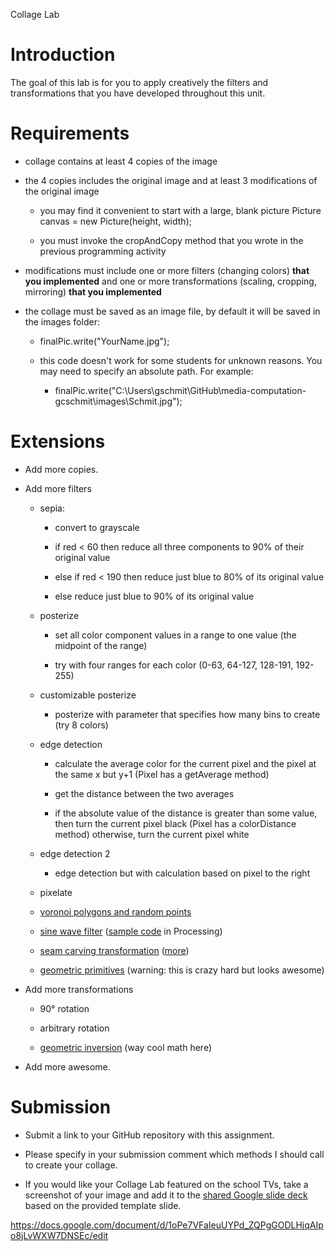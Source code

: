 Collage Lab

# Introduction

The goal of this lab is for you to apply creatively the filters and transformations that you have developed throughout this unit.

# Requirements

* collage contains at least 4 copies of the image

* the 4 copies includes the original image and at least 3 modifications of the original image

    * you may find it convenient to start with a large, blank picturePicture canvas = new Picture(height, width);

    * you must invoke the cropAndCopy method that you wrote in the previous programming activity

* modifications must include one or more filters (changing colors) **that you implemented** and one or more transformations (scaling, cropping, mirroring) **that you implemented**

* the collage must be saved as an image file, by default it will be saved in the images folder:

    * finalPic.write("YourName.jpg");

    * this code doesn't work for some students for unknown reasons. You may need to specify an absolute path. For example:

        * finalPic.write("C:\\Users\\gschmit\\GitHub\\media-computation-gcschmit\\images\\Schmit.jpg");

# Extensions

* Add more copies.

* Add more filters

    * sepia:

        * convert to grayscale

        * if red < 60 then reduce all three components to 90% of their original value

        * else if red < 190 then reduce just blue to 80% of its original value

        * else reduce just blue to 90% of its original value

    * posterize

        * set all color component values in a range to one value (the midpoint of the range)

        * try with four ranges for each color (0-63, 64-127, 128-191, 192-255)

    * customizable posterize

        * posterize with parameter that specifies how many bins to create (try 8 colors)

    * edge detection

        * calculate the average color for the current pixel and the pixel at the same x but y+1 (Pixel has a getAverage method)

        * get the distance between the two averages

        * if the absolute value of the distance is greater than some value, then turn the current pixel black (Pixel has a colorDistance method) otherwise, turn the current pixel white

    * edge detection 2

        * edge detection but with calculation based on pixel to the right

    * pixelate

    * [voronoi polygons and random points](https://drive.google.com/file/d/13pYbVYMJToOipdS9bwc6YThK5kagBtUD/view?usp=sharing)

    * [sine wave filter](https://drive.google.com/file/d/1hKnDnMWpJpUsunjZRKZ3ER6xqhM5uFH3/view?usp=sharing) ([sample code](https://www.openprocessing.org/sketch/548806) in Processing)

    * [seam carving transformation](https://cestlaz.github.io/post/seam-carving/) ([more](http://nifty.stanford.edu/2015/hug-seam-carving/))

    * [geometric primitives](https://github.com/fogleman/primitive/blob/master/README.md) (warning: this is crazy hard but looks awesome)

* Add more transformations

    * 90° rotation

    * arbitrary rotation

    * [geometric inversion](https://docs.google.com/document/d/1LLXkcaz9A7nKWhp8P_abr-KcDImhGIXFGS1qbT9DvM8/edit?ts=5a561f43) (way cool math here)

* Add more awesome.

# Submission

* Submit a link to your GitHub repository with this assignment.

* Please specify in your submission comment which methods I should call to create your collage.

* If you would like your Collage Lab featured on the school TVs, take a screenshot of your image and add it to the [shared Google slide deck](https://docs.google.com/presentation/d/1PQ1o-bZzHoTsI22HDs9t4sTCKXu4E3Rw6XEP-iv-GlI/edit?usp=sharing) based on the provided template slide.

https://docs.google.com/document/d/1oPe7VFaIeuUYPd_ZQPgGODLHjqAIpo8jLvWXW7DNSEc/edit

